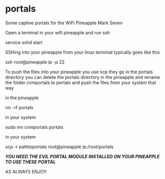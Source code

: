 # portals
Some captive portals for the WiFi Pineapple Mark Seven


Open a terminal in your wifi pineapple and run ssh

service sshd start

SSHing into your pineapple from your linux terminal typically goes like this

ssh root@pineapple ip -p 22


To push the files into your pineapple you use scp they go in the portals directory
you can delete the portals directory in the pineapple and rename the folder cvmportals to portals and push the files from your system that way

in the pineapple 

rm -rf portals

in your system

sudo mv cvmportals portals

in your system

scp -r pathtoportals root@pineapple ip:/root/portals 

***YOU NEED THE EVIL PORTAL MODULE INSTALLED ON YOUR PINEAPPLE TO USE THESE PORTAL***

AS ALWAYS ENJOY


